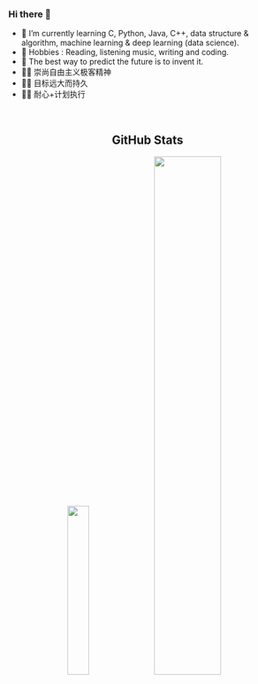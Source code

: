 ### Hi there 👋

<!--
**Algo-Goer/Algo-Goer** is a ✨ _special_ ✨ repository because its `README.md` (this file) appears on your GitHub profile.

Here are some ideas to get you started:

-->

+ 🌱 I’m currently learning C, Python, Java, C++, data structure & algorithm, machine learning & deep learning (data science).
+ 💐 Hobbies : Reading, listening music, writing and coding.
+ 🧚‍ The best way to predict the future is to invent it.
+ 🧚‍♀️ 崇尚自由主义极客精神
+ 🧚‍♀️ 目标远大而持久
+ 🧚‍♀️ 耐心+计划执行
<br>
<h2 align="center"> GitHub Stats </h2>

<p align="center">
  <img width="28%" src="https://github-readme-stats.vercel.app/api/top-langs/?username=Algo-Goer&lshow_icons=true&theme=tokyonight" />
  <img width="49%" src="https://github-readme-stats.vercel.app/api?username=Algo-Goer&show_icons=true&theme=tokyonight" />
</p>
